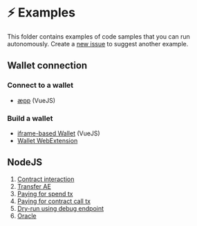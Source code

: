 # ⚡ Examples

This folder contains examples of code samples that you can run autonomously.
Create a [new issue](https://github.com/aeternity/aepp-sdk-js/issues/new) to suggest another example.

## Wallet connection

### Connect to a wallet

- [æpp](browser/aepp) (VueJS)

### Build a wallet

- [iframe-based Wallet](browser/wallet-iframe) (VueJS)
- [Wallet WebExtension](browser/wallet-web-extension)

## NodeJS

1. [Contract interaction](node/contract-interaction.js)
2. [Transfer AE](node/transfer-ae.js)
3. [Paying for spend tx](node/paying-for-spend-tx.js)
4. [Paying for contract call tx](node/paying-for-contract-call-tx.js)
5. [Dry-run using debug endpoint](node/dry-run-using-debug-endpoint.js)
6. [Oracle](node/oracle.js)
